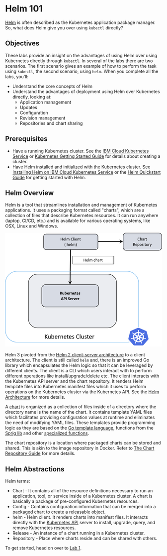 # Helm 101

[Helm](https://helm.sh/) is often described as the Kubernetes application package manager. So, what does Helm give you over using `kubectl` directly?

## Objectives

These labs provide an insight on the advantages of using Helm over using Kubernetes directly through `kubectl`. In several of the labs there are two scenarios. The first scenario gives an example of how to perform the task using `kubectl`, the second scenario, using `helm`. When you complete all the labs, you'll:

* Understand the core concepts of Helm
* Understand the advantages of deployment using Helm over Kubernetes directly, looking at:
  * Application management
  * Updates
  * Configuration
  * Revision management
  * Repositories and chart sharing

## Prerequisites

* Have a running Kubernetes cluster. See the [IBM Cloud Kubernetes Service](https://cloud.ibm.com/docs/containers/cs_tutorials.html#cs_cluster_tutorial) or [Kubernetes Getting Started Guide](https://kubernetes.io/docs/setup/) for details about creating a cluster.
* Have Helm installed and initialized with the Kubernetes cluster. See [Installing Helm on IBM Cloud Kubernetes Service](Lab0/README.md) or the [Helm Quickstart Guide](https://helm.sh/docs/intro/quickstart/) for getting started with Helm.

## Helm Overview

Helm is a tool that streamlines installation and management of Kubernetes applications. It uses a packaging format called "charts", which are a collection of files that describe Kubernetes resources. It can run anywhere (laptop, CI/CD, etc.) and is available for various operating systems, like OSX, Linux and Windows.

![helm-architecture](images/helm-architecture.png)

Helm 3 pivoted from the [Helm 2 client-server architecture](https://github.com/IBM/helm101/tree/helm-v2/tutorial#helm-overview) to a client architecture. The client is still called `helm` and, there is an improved  Go library which encapsulates the Helm logic so that it can be leveraged by different clients. The client is a CLI which users interact with to perform different operations like install/upgrade/delete etc. The client interacts with the Kubernetes API server and the chart repository. It renders Helm template files into Kubernetes manifest files which it uses to perform operations on the Kubernetes cluster via the Kubernetes API. See the [Helm Architecture](https://helm.sh/docs/topics/architecture/) for more details.

A [chart](https://helm.sh/docs/topics/charts/) is organized as a collection of files inside of a directory where the directory name is the name of the chart. It contains template YAML files which facilitates providing configuration values at runtime and eliminates the need of modifying YAML files. These templates provide programming logic as they are based on the [Go template language](https://golang.org/pkg/text/template/), functions from the [Sprig lib](https://github.com/Masterminds/sprig) and other [specialized functions](https://helm.sh/docs/howto/charts_tips_and_tricks/#know-your-template-functions).

The chart repository is a location where packaged charts can be stored and shared. This is akin to the image repository in Docker. Refer to [The Chart Repository Guide](https://helm.sh/docs/topics/chart_repository/) for more details.

## Helm Abstractions

Helm terms:

* Chart - It contains all of the resource definitions necessary to run an application, tool, or service inside of a Kubernetes cluster. A chart is basically a package of pre-configured Kubernetes resources.
* Config - Contains configuration information that can be merged into a packaged chart to create a releasable object.
* helm - Helm client. It renders charts into manifest files. It interacts directly with the [Kubernetes API](https://kubernetes.io/docs/concepts/overview/kubernetes-api/) server to install, upgrade, query, and remove Kubernetes resources.
* Release - An instance of a chart running in a Kubernetes cluster.
* Repository - Place where charts reside and can be shared with others.

To get started, head on over to [Lab 1](Lab1/README.md).
